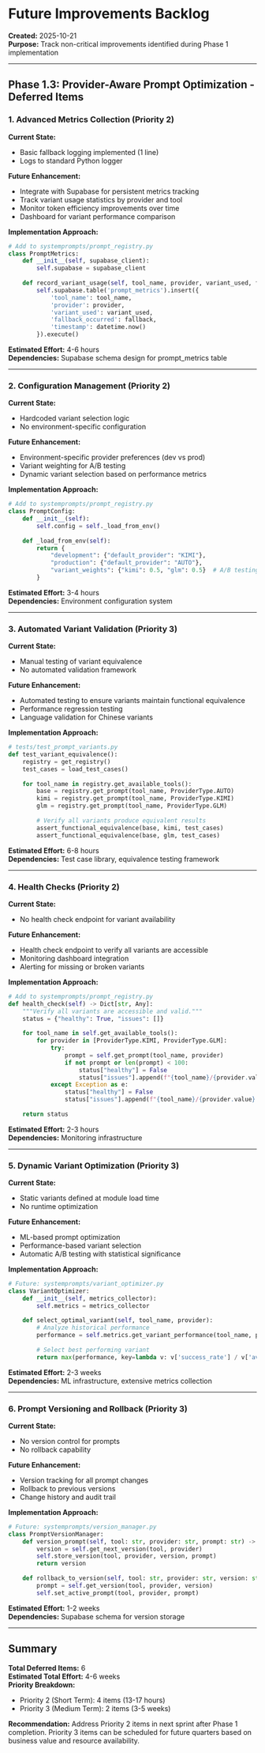 # Future Improvements Backlog

**Created:** 2025-10-21  
**Purpose:** Track non-critical improvements identified during Phase 1 implementation

---

## Phase 1.3: Provider-Aware Prompt Optimization - Deferred Items

### 1. Advanced Metrics Collection (Priority 2)

**Current State:**
- Basic fallback logging implemented (1 line)
- Logs to standard Python logger

**Future Enhancement:**
- Integrate with Supabase for persistent metrics tracking
- Track variant usage statistics by provider and tool
- Monitor token efficiency improvements over time
- Dashboard for variant performance comparison

**Implementation Approach:**
```python
# Add to systemprompts/prompt_registry.py
class PromptMetrics:
    def __init__(self, supabase_client):
        self.supabase = supabase_client
    
    def record_variant_usage(self, tool_name, provider, variant_used, fallback):
        self.supabase.table('prompt_metrics').insert({
            'tool_name': tool_name,
            'provider': provider,
            'variant_used': variant_used,
            'fallback_occurred': fallback,
            'timestamp': datetime.now()
        }).execute()
```

**Estimated Effort:** 4-6 hours  
**Dependencies:** Supabase schema design for prompt_metrics table

---

### 2. Configuration Management (Priority 2)

**Current State:**
- Hardcoded variant selection logic
- No environment-specific configuration

**Future Enhancement:**
- Environment-specific provider preferences (dev vs prod)
- Variant weighting for A/B testing
- Dynamic variant selection based on performance metrics

**Implementation Approach:**
```python
# Add to systemprompts/prompt_registry.py
class PromptConfig:
    def __init__(self):
        self.config = self._load_from_env()
    
    def _load_from_env(self):
        return {
            "development": {"default_provider": "KIMI"},
            "production": {"default_provider": "AUTO"},
            "variant_weights": {"kimi": 0.5, "glm": 0.5}  # A/B testing
        }
```

**Estimated Effort:** 3-4 hours  
**Dependencies:** Environment configuration system

---

### 3. Automated Variant Validation (Priority 3)

**Current State:**
- Manual testing of variant equivalence
- No automated validation framework

**Future Enhancement:**
- Automated testing to ensure variants maintain functional equivalence
- Performance regression testing
- Language validation for Chinese variants

**Implementation Approach:**
```python
# tests/test_prompt_variants.py
def test_variant_equivalence():
    registry = get_registry()
    test_cases = load_test_cases()
    
    for tool_name in registry.get_available_tools():
        base = registry.get_prompt(tool_name, ProviderType.AUTO)
        kimi = registry.get_prompt(tool_name, ProviderType.KIMI)
        glm = registry.get_prompt(tool_name, ProviderType.GLM)
        
        # Verify all variants produce equivalent results
        assert_functional_equivalence(base, kimi, test_cases)
        assert_functional_equivalence(base, glm, test_cases)
```

**Estimated Effort:** 6-8 hours  
**Dependencies:** Test case library, equivalence testing framework

---

### 4. Health Checks (Priority 2)

**Current State:**
- No health check endpoint for variant availability

**Future Enhancement:**
- Health check endpoint to verify all variants are accessible
- Monitoring dashboard integration
- Alerting for missing or broken variants

**Implementation Approach:**
```python
# Add to systemprompts/prompt_registry.py
def health_check(self) -> Dict[str, Any]:
    """Verify all variants are accessible and valid."""
    status = {"healthy": True, "issues": []}
    
    for tool_name in self.get_available_tools():
        for provider in [ProviderType.KIMI, ProviderType.GLM]:
            try:
                prompt = self.get_prompt(tool_name, provider)
                if not prompt or len(prompt) < 100:
                    status["healthy"] = False
                    status["issues"].append(f"{tool_name}/{provider.value}: suspiciously short")
            except Exception as e:
                status["healthy"] = False
                status["issues"].append(f"{tool_name}/{provider.value}: {str(e)}")
    
    return status
```

**Estimated Effort:** 2-3 hours  
**Dependencies:** Monitoring infrastructure

---

### 5. Dynamic Variant Optimization (Priority 3)

**Current State:**
- Static variants defined at module load time
- No runtime optimization

**Future Enhancement:**
- ML-based prompt optimization
- Performance-based variant selection
- Automatic A/B testing with statistical significance

**Implementation Approach:**
```python
# Future: systemprompts/variant_optimizer.py
class VariantOptimizer:
    def __init__(self, metrics_collector):
        self.metrics = metrics_collector
    
    def select_optimal_variant(self, tool_name, provider):
        # Analyze historical performance
        performance = self.metrics.get_variant_performance(tool_name, provider)
        
        # Select best performing variant
        return max(performance, key=lambda v: v['success_rate'] / v['avg_tokens'])
```

**Estimated Effort:** 2-3 weeks  
**Dependencies:** ML infrastructure, extensive metrics collection

---

### 6. Prompt Versioning and Rollback (Priority 3)

**Current State:**
- No version control for prompts
- No rollback capability

**Future Enhancement:**
- Version tracking for all prompt changes
- Rollback to previous versions
- Change history and audit trail

**Implementation Approach:**
```python
# Future: systemprompts/version_manager.py
class PromptVersionManager:
    def version_prompt(self, tool: str, provider: str, prompt: str) -> str:
        version = self.get_next_version(tool, provider)
        self.store_version(tool, provider, version, prompt)
        return version
    
    def rollback_to_version(self, tool: str, provider: str, version: str):
        prompt = self.get_version(tool, provider, version)
        self.set_active_prompt(tool, provider, prompt)
```

**Estimated Effort:** 1-2 weeks  
**Dependencies:** Supabase schema for version storage

---

## Summary

**Total Deferred Items:** 6  
**Estimated Total Effort:** 4-6 weeks  
**Priority Breakdown:**
- Priority 2 (Short Term): 4 items (13-17 hours)
- Priority 3 (Medium Term): 2 items (3-5 weeks)

**Recommendation:** Address Priority 2 items in next sprint after Phase 1 completion. Priority 3 items can be scheduled for future quarters based on business value and resource availability.

